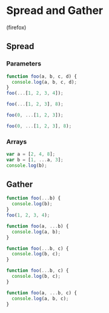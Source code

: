 # Spread and Gather

(firefox)

## Spread

### Parameters

```js
function foo(a, b, c, d) {
  console.log(a, b, c, d);
}
foo(...[1, 2, 3, 4]);
```

```js
foo(...[1, 2, 3], 8);
```

```js
foo(0, ...[1, 2, 3]);
```

```js
foo(0, ...[1, 2, 3], 8);
```

### Arrays

```js
var a = [2, 4, 8];
var b = [1, ...a, 3];
console.log(b);
```

## Gather

```js
function foo(...b) {
  console.log(b);
}
foo(1, 2, 3, 4);
```

```js
function foo(a, ...b) {
  console.log(a, b);
}
```

```js
function foo(...b, c) {
  console.log(b, c);
}
```

```js
function foo(...b, c) {
  console.log(b, c);
}
```

```js
function foo(a, ...b, c) {
  console.log(a, b, c);
}
```
